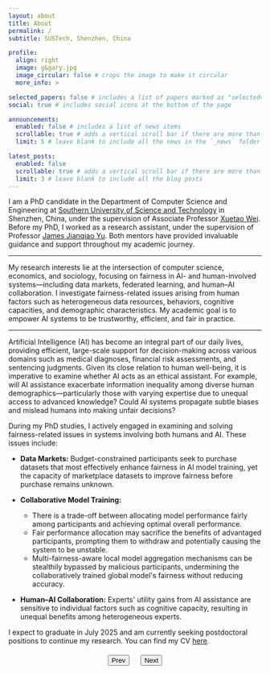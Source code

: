 ```yaml
---
layout: about
title: About
permalink: /
subtitle: SUSTech, Shenzhen, China

profile:
  align: right
  image: g&gary.jpg
  image_circular: false # crops the image to make it circular
  more_info: >

selected_papers: false # includes a list of papers marked as "selected={true}"
social: true # includes social icons at the bottom of the page

announcements:
  enabled: false # includes a list of news items
  scrollable: true # adds a vertical scroll bar if there are more than 3 news items
  limit: 5 # leave blank to include all the news in the `_news` folder

latest_posts:
  enabled: false
  scrollable: true # adds a vertical scroll bar if there are more than 3 blog posts
  limit: 3 # leave blank to include all the blog posts
---
```


I am a PhD candidate in the Department of Computer Science and Engineering at <a href="https://www.sustech.edu.cn/">Southern University of Science and Technology</a> in Shenzhen, China, under the supervision of Associate Professor <a href="https://cse.sustech.edu.cn/faculty/~weixt/">Xuetao Wei</a>. Before my PhD, I worked as a research assistant,  under the supervision of Professor <a href="https://jqyu.me/en/index.html">James Jianqiao Yu</a>. Both mentors have provided invaluable guidance and support throughout my academic journey.

<hr class="divider" />

My research interests lie at the intersection of computer science, economics, and sociology, focusing on fairness in AI- and human-involved systems—including data markets, federated learning, and human–AI collaboration. I investigate fairness-related issues arising from human factors such as heterogeneous data resources, behaviors, cognitive capacities, and demographic characteristics. My academic goal is to empower AI systems to be trustworthy, efficient, and fair in practice.

<hr class="divider" />

Artificial Intelligence (AI) has become an integral part of our daily lives, providing efficient, large-scale support for decision-making across various domains such as medical diagnoses, financial risk assessments, and sentencing judgments. Given its close relation to human well-being, it is imperative to examine whether AI acts as an ethical assistant. For example, will AI assistance exacerbate information inequality among diverse human demographics—particularly those with varying expertise due to unequal access to advanced knowledge? Could AI systems propagate subtle biases and mislead humans into making unfair decisions?



During my PhD studies, I actively engaged in examining and solving fairness-related issues in systems involving both humans and AI. These issues include:



- **Data Markets:** Budget-constrained participants seek to purchase datasets that most effectively enhance fairness in AI model training, yet the capacity of marketplace datasets to improve fairness before purchase remains unknown.

- **Collaborative Model Training:**
  - There is a trade-off between allocating model performance fairly among participants and achieving optimal overall performance.
  - Fair performance allocation may sacrifice the benefits of advantaged participants, prompting them to withdraw and potentially causing the system to be unstable.
  - Multi-fairness-aware local model aggregation mechanisms can be stealthily bypassed by malicious participants, undermining the collaboratively trained global model's fairness without reducing accuracy.

- **Human–AI Collaboration:** Experts' utility gains from AI assistance are sensitive to individual factors such as cognitive capacity, resulting in unequal benefits among heterogeneous experts.


I expect to graduate in July 2025 and am currently seeking postdoctoral positions to continue my research. You can find my CV [here]({{site.url}}/assets/pdf/Jiashi_GAO_CV.pdf).

<!-- PDF Viewer Section -->
<div id="pdf-viewer-container">
    <button id="prev" onclick="goToPreviousPage()">Prev</button>
    <canvas id="pdf-canvas"></canvas>
    <button id="next" onclick="goToNextPage()">Next</button>
</div>

<script src="https://cdnjs.cloudflare.com/ajax/libs/pdf.js/2.10.377/pdf.min.js"></script>
<script>
  const url = '{{site.url}}/assets/pdf/Jiashi_GAO_work.pdf';  // Replace with your PDF file's URL
  let currentPage = 1;
  let pdfDoc = null;

  const canvas = document.getElementById('pdf-canvas');
  const ctx = canvas.getContext('2d');

  // Load PDF
  function renderPage(pageNum) {
    pdfDoc.getPage(pageNum).then(function(page) {
      const viewport = page.getViewport({ scale: 1 });
      canvas.height = viewport.height;
      canvas.width = viewport.width;

      page.render({ canvasContext: ctx, viewport: viewport });
    });
  }

  function loadPDF() {
    pdfjsLib.getDocument(url).promise.then(function(pdf) {
      pdfDoc = pdf;
      renderPage(currentPage);
    });
  }

  function goToNextPage() {
    if (currentPage < pdfDoc.numPages) {
      currentPage++;
      renderPage(currentPage);
    }
  }

  function goToPreviousPage() {
    if (currentPage > 1) {
      currentPage--;
      renderPage(currentPage);
    }
  }

  loadPDF();
</script>

<style>
  #pdf-viewer-container {
    display: flex;
    align-items: center;
    justify-content: center;
    margin-top: 20px;
  }
  #pdf-canvas {
    border: 1px solid #ccc;
  }
  button {
    margin: 0 10px;
  }
</style>
